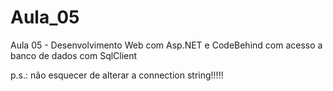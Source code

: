 Aula_05
=======

Aula 05 - Desenvolvimento Web com Asp.NET e CodeBehind com acesso a banco de dados com SqlClient
</br>

p.s.: não esquecer de alterar a connection string!!!!!
